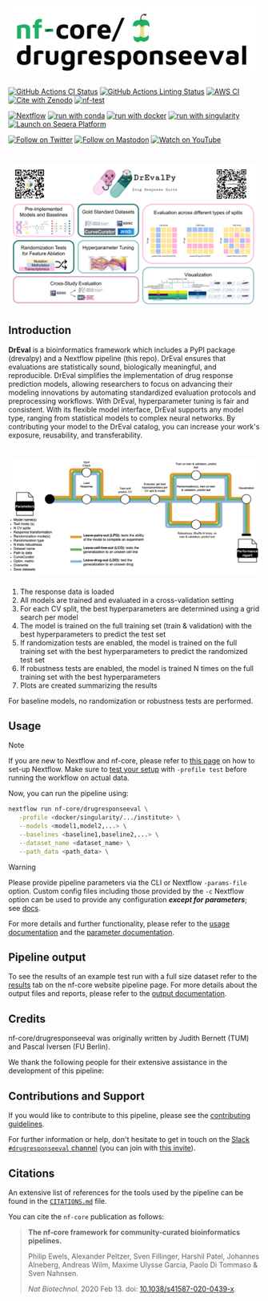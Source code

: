 <h1>
  <picture>
    <source media="(prefers-color-scheme: dark)" srcset="docs/images/nf-core-drugresponseeval_logo_dark.png">
    <img alt="nf-core/drugresponseeval" src="docs/images/nf-core-drugresponseeval_logo_light.png">
  </picture>
</h1>

[![GitHub Actions CI Status](https://github.com/nf-core/drugresponseeval/actions/workflows/ci.yml/badge.svg)](https://github.com/nf-core/drugresponseeval/actions/workflows/ci.yml)
[![GitHub Actions Linting Status](https://github.com/nf-core/drugresponseeval/actions/workflows/linting.yml/badge.svg)](https://github.com/nf-core/drugresponseeval/actions/workflows/linting.yml)
[![AWS CI](https://img.shields.io/badge/CI%20tests-full%20size-FF9900?labelColor=000000&logo=Amazon%20AWS)](https://nf-co.re/drugresponseeval/results)
[![Cite with Zenodo](http://img.shields.io/badge/DOI-10.5281/zenodo.XXXXXXX-1073c8?labelColor=000000)](https://doi.org/10.5281/zenodo.XXXXXXX)
[![nf-test](https://img.shields.io/badge/unit_tests-nf--test-337ab7.svg)](https://www.nf-test.com)

[![Nextflow](https://img.shields.io/badge/nextflow%20DSL2-%E2%89%A524.04.2-23aa62.svg)](https://www.nextflow.io/)
[![run with conda](http://img.shields.io/badge/run%20with-conda-3EB049?labelColor=000000&logo=anaconda)](https://docs.conda.io/en/latest/)
[![run with docker](https://img.shields.io/badge/run%20with-docker-0db7ed?labelColor=000000&logo=docker)](https://www.docker.com/)
[![run with singularity](https://img.shields.io/badge/run%20with-singularity-1d355c.svg?labelColor=000000)](https://sylabs.io/docs/)
[![Launch on Seqera Platform](https://img.shields.io/badge/Launch%20%F0%9F%9A%80-Seqera%20Platform-%234256e7)](https://cloud.seqera.io/launch?pipeline=https://github.com/nf-core/drugresponseeval)

[![Follow on Twitter](http://img.shields.io/badge/twitter-%40nf__core-1DA1F2?labelColor=000000&logo=twitter)](https://twitter.com/nf_core)
[![Follow on Mastodon](https://img.shields.io/badge/mastodon-nf__core-6364ff?labelColor=FFFFFF&logo=mastodon)](https://mstdn.science/@nf_core)
[![Watch on YouTube](http://img.shields.io/badge/youtube-nf--core-FF0000?labelColor=000000&logo=youtube)](https://www.youtube.com/c/nf-core)

# ![drevalpy_summary](assets/drevalpy-2-qr.svg)

## Introduction

**DrEval** is a bioinformatics framework which includes a PyPI package (drevalpy) and a Nextflow
pipeline (this repo). DrEval ensures that evaluations are statistically sound, biologically
meaningful, and reproducible. DrEval simplifies the implementation of drug response prediction
models, allowing researchers to focus on advancing their modeling innovations by automating
standardized evaluation protocols and preprocessing workflows. With DrEval, hyperparameter
tuning is fair and consistent. With its flexible model interface, DrEval supports any model type,
ranging from statistical models to complex neural networks. By contributing your model to the
DrEval catalog, you can increase your work's exposure, reusability, and transferability.

# ![DrEval_pipeline](assets/DrEval_pipeline_simplified.png)
<!-- TODO nf-core:
   Complete this sentence with a 2-3 sentence summary of what types of data the pipeline ingests, a brief overview of the
   major pipeline sections and the types of output it produces. You're giving an overview to someone new
   to nf-core here, in 15-20 seconds. For an example, see https://github.com/nf-core/rnaseq/blob/master/README.md#introduction
-->

<!-- TODO nf-core: Include a figure that guides the user through the major workflow steps. Many nf-core
     workflows use the "tube map" design for that. See https://nf-co.re/docs/contributing/design_guidelines#examples for examples.   -->
<!-- TODO nf-core: Fill in short bullet-pointed list of the default steps in the pipeline -->

1. The response data is loaded
2. All models are trained and evaluated in a cross-validation setting
3. For each CV split, the best hyperparameters are determined using a grid search per model
4. The model is trained on the full training set (train & validation) with the best
   hyperparameters to predict the test set
5. If randomization tests are enabled, the model is trained on the full training set with the best
   hyperparameters to predict the randomized test set
6. If robustness tests are enabled, the model is trained N times on the full training set with the
   best hyperparameters
7. Plots are created summarizing the results

For baseline models, no randomization or robustness tests are performed.

## Usage

> [!NOTE]
> If you are new to Nextflow and nf-core, please refer to [this page](https://nf-co.re/docs/usage/installation) on how to set-up Nextflow. Make sure to [test your setup](https://nf-co.re/docs/usage/introduction#how-to-run-a-pipeline) with `-profile test` before running the workflow on actual data.

Now, you can run the pipeline using:

<!-- TODO nf-core: update the following command to include all required parameters for a minimal example -->

```bash
nextflow run nf-core/drugresponseeval \
   -profile <docker/singularity/.../institute> \
   --models <model1,model2,...> \
   --baselines <baseline1,baseline2,...> \
   --dataset_name <dataset_name> \
   --path_data <path_data> \
```

> [!WARNING]
> Please provide pipeline parameters via the CLI or Nextflow `-params-file` option. Custom config files including those provided by the `-c` Nextflow option can be used to provide any configuration _**except for parameters**_; see [docs](https://nf-co.re/docs/usage/getting_started/configuration#custom-configuration-files).

For more details and further functionality, please refer to the [usage documentation](https://nf-co.re/drugresponseeval/usage) and the [parameter documentation](https://nf-co.re/drugresponseeval/parameters).

## Pipeline output

To see the results of an example test run with a full size dataset refer to the [results](https://nf-co.re/drugresponseeval/results) tab on the nf-core website pipeline page.
For more details about the output files and reports, please refer to the
[output documentation](https://nf-co.re/drugresponseeval/output).

## Credits

nf-core/drugresponseeval was originally written by Judith Bernett (TUM) and Pascal Iversen (FU
Berlin).

We thank the following people for their extensive assistance in the development of this pipeline:

<!-- TODO nf-core: If applicable, make list of people who have also contributed -->

## Contributions and Support

If you would like to contribute to this pipeline, please see the [contributing guidelines](.github/CONTRIBUTING.md).

For further information or help, don't hesitate to get in touch on the [Slack `#drugresponseeval` channel](https://nfcore.slack.com/channels/drugresponseeval) (you can join with [this invite](https://nf-co.re/join/slack)).

## Citations

<!-- TODO nf-core: Add citation for pipeline after first release. Uncomment lines below and update Zenodo doi and badge at the top of this file. -->
<!-- If you use nf-core/drugresponseeval for your analysis, please cite it using the following doi: [10.5281/zenodo.XXXXXX](https://doi.org/10.5281/zenodo.XXXXXX) -->

<!-- TODO nf-core: Add bibliography of tools and data used in your pipeline -->

An extensive list of references for the tools used by the pipeline can be found in the [`CITATIONS.md`](CITATIONS.md) file.

You can cite the `nf-core` publication as follows:

> **The nf-core framework for community-curated bioinformatics pipelines.**
>
> Philip Ewels, Alexander Peltzer, Sven Fillinger, Harshil Patel, Johannes Alneberg, Andreas Wilm, Maxime Ulysse Garcia, Paolo Di Tommaso & Sven Nahnsen.
>
> _Nat Biotechnol._ 2020 Feb 13. doi: [10.1038/s41587-020-0439-x](https://dx.doi.org/10.1038/s41587-020-0439-x).
